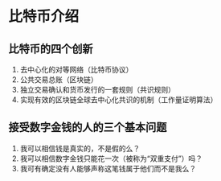 # 比特币介绍

## 比特币的四个创新

1. 去中心化的对等网络（比特币协议）
2. 公共交易总账（区块链）
3. 独立交易确认和货币发行的一套规则（共识规则）
4. 实现有效的区块链全球去中心化共识的机制（工作量证明算法）

## 接受数字金钱的人的三个基本问题

1. 我可以相信钱是真实的，不是假的么？
2. 我可以相信数字金钱只能花一次（被称为“双重支付”）吗？
3. 我可有确定没有人能够声称这笔钱属于他们而不是我么？


